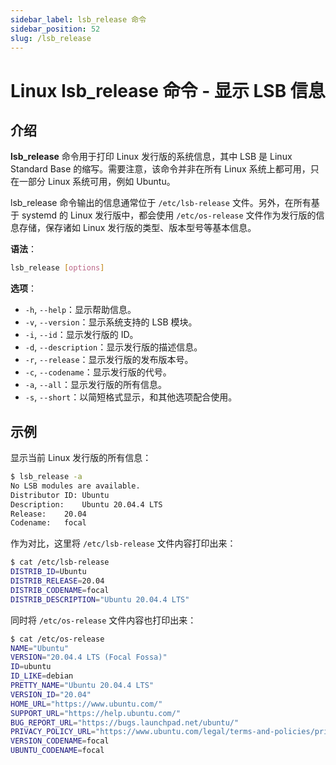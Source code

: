 ```yaml
---
sidebar_label: lsb_release 命令
sidebar_position: 52
slug: /lsb_release
---
```


# Linux lsb_release 命令 - 显示 LSB 信息



## 介绍

**lsb_release** 命令用于打印 Linux 发行版的系统信息，其中 LSB 是 Linux Standard Base 的缩写。需要注意，该命令并非在所有 Linux 系统上都可用，只在一部分 Linux 系统可用，例如 Ubuntu。

lsb_release 命令输出的信息通常位于 `/etc/lsb-release` 文件。另外，在所有基于 systemd 的 Linux 发行版中，都会使用 `/etc/os-release` 文件作为发行版的信息存储，保存诸如 Linux 发行版的类型、版本型号等基本信息。



**语法**：

```bash
lsb_release [options]
```

**选项**：

- `-h`, `--help`：显示帮助信息。
- `-v`, `--version`：显示系统支持的 LSB 模块。
- `-i`, `--id`：显示发行版的 ID。
- `-d`, `--description`：显示发行版的描述信息。
- `-r`, `--release`：显示发行版的发布版本号。
- `-c`, `--codename`：显示发行版的代号。
- `-a`, `--all`：显示发行版的所有信息。
- `-s`, `--short`：以简短格式显示，和其他选项配合使用。



## 示例

显示当前 Linux 发行版的所有信息：

```bash
$ lsb_release -a
No LSB modules are available.
Distributor ID:	Ubuntu
Description:	Ubuntu 20.04.4 LTS
Release:	20.04
Codename:	focal
```

作为对比，这里将 `/etc/lsb-release` 文件内容打印出来：

```bash
$ cat /etc/lsb-release 
DISTRIB_ID=Ubuntu
DISTRIB_RELEASE=20.04
DISTRIB_CODENAME=focal
DISTRIB_DESCRIPTION="Ubuntu 20.04.4 LTS"
```

同时将 `/etc/os-release` 文件内容也打印出来：

```bash
$ cat /etc/os-release 
NAME="Ubuntu"
VERSION="20.04.4 LTS (Focal Fossa)"
ID=ubuntu
ID_LIKE=debian
PRETTY_NAME="Ubuntu 20.04.4 LTS"
VERSION_ID="20.04"
HOME_URL="https://www.ubuntu.com/"
SUPPORT_URL="https://help.ubuntu.com/"
BUG_REPORT_URL="https://bugs.launchpad.net/ubuntu/"
PRIVACY_POLICY_URL="https://www.ubuntu.com/legal/terms-and-policies/privacy-policy"
VERSION_CODENAME=focal
UBUNTU_CODENAME=focal
```

